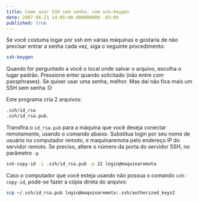 ```yaml
---
title: Como usar SSH sem senha, com ssh-keygen
date: 2007-06-21 14:05:00.000000000 -03:00
published: true
---
```


Se você costuma logar por ssh em várias máquinas e gostaria de não precisar entrar a senha cada vez, siga o seguinte procedimento:

```bash
ssh-keygen
```

Quando for perguntado a você o local onde salvar o arquivo, escolha o lugar padrão. Pressione enter quando solicitado (não entre com passphrases). Se quiser usar uma senha, melhor. Mas daí não fica mais um SSH sem senha :D

Este programa cria 2 arquivos:

```bash
.ssh/id_rsa
.ssh/id_rsa.pub.
```

Transfira o `id_rsa.pub` para a máquina que você deseja conectar remotamente, usando o comando abaixo. Substitua login por seu nome de usuário no computador remoto, e maquinaremota pelo endereço IP do servidor remoto. Se preciso, altere o número da porta do servidor SSH, no parâmetro `-p`

```bash
ssh-copy-id -i .ssh/id_rsa.pub -p 22 login@maquinaremota
```

Caso o computador que você esteja usando não possua o comando `ssh-copy-id`, pode-se fazer a cópia direta do arquivo:

```bash
scp ~/.ssh/id_rsa.pub login@maquinaremota:.ssh/authorized_keys2
```
